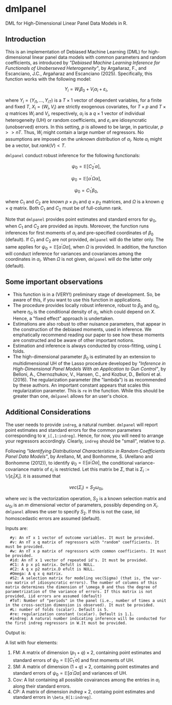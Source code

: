 # dmlpanel
DML for High-Dimensional Linear Panel Data Models in R. 

## Introduction
This is an implementation of Debiased Machine Learning (DML) for high-dimensional linear panel data models with common parameters and random coefficients, as introduced by _"Debiased Machine Learning Inference for Functionals of Unoberseved Heterogeneity"_, by Argañaraz, F., and Escanciano, J.C., Argañaraz and Escanciano (2025). Specifically, this function works with the following model:
```math
Y_i = W_i\beta_0 + V_i\alpha_i + \varepsilon_i,
```
where $Y_{i}=(Y_{i1},...,Y_{iT})$ is a $T\times1$ vector of dependent variables, for a finite and fixed $T,$ $X_{i}=(W_{i},V_{i})$ are strictly exogenous covariates, for $T\times p$ and $T\times q$ matrices $W_{i}$ and $V_{i},$ respectively, $\alpha_{i}$ is a $q\times1$ vector of individual heterogeneity (UH) or random coefficients, and $\varepsilon_{i}$ are idiosyncratic (unobserved) errors. In this setting, $p$ is allowed to be large, in particular, $p>>nT$. Thus, $W_i$ might contain a large number of regressors. No assumptions are imposed on the unknown distribution of $\alpha_i$. Note $\alpha_i$ might be a vector, but $rank(V) < T$. 

`dmlpanel` conduct robust inference for the following functionals: 
```math
\psi_0 = \mathbb{E}\left[C^{\prime}_2\alpha\right],
```

```math
\psi_0 = \mathbb{E}\left[\alpha^{\prime}\Omega \alpha\right],
```
```math
\psi_0 = C^{\prime}_1\beta_0,
```

where $C_1$ and $C_2$ are known $p \times p_1$ and $q \times p_2$ matrices, and $\Omega$ is a known $q \times q$ matrix. Both $C_1$ and $C_2$ must be of full-column rank. 

Note that `dmlpanel` provides point estimates and standard errors for $\psi_0$, when $C_1$ and $C_2$ are provided as inputs. Moreover, the function runs inferences for first moments of $\alpha_i$ and pre-specified coordinates of $\beta_0$ (default). If  $C_1$ and $C_2$ are not provided, `dmlpanel` will do the latter only.  The same applies for $\psi_0 = \mathbb{E}\left[\alpha^{\prime}\Omega \alpha\right]$, when $\Omega$ is provided. In addition, the function will conduct inference for variances and covariances among the coordinates in $\alpha_i$. When $\Omega$ is not given, `dmlpanel` will do the latter only (default). 

## Some important observations 

+ This function is in a (VERY!) preliminary stage of development. So, be aware of this, if you want to use this function in applications.
+  The procedure provides locally robust inference, robust to $\beta_0$ and $\eta_0$, where $\eta_0$ is the conditional density of $\alpha_i$, which could depend on $X$. Hence, a "fixed effect" approach is undertaken.
+ Estimations are also robust to other nuisance parameters, that appear in the construction of the debiased moments, used in inference. We emphatically recommend reading our paper to see how these moments are constructed and be aware of other important notions.
+ Estimation and inference is always conducted by cross-fitting, using $L$ folds.
+ The high-dimensional parameter $\beta_0$ is estimated by an extension to multidimensional UH of the Lasso procedure developed by  _"Inference in High-Dimensional Panel Models With an Application to Gun Control"_, by Belloni, A., Chernozhukov, V., Hansen, C., and Kozbur, D., Belloni et al. (2016). The regularization parameter (the "lambda") is as recommended by these authors. An important constant appears that scales this regularization parameter. This is `re` in the function. While this should be greater than one, `dmlpanel` allows for an user's choice.

## Additional Considerations 

The user needs to provide `indreg`, a natural number. `dmlpanel` will report point estimates and standard errors for the common parameters corresponding to `W_i[,1:indreg]`. Hence, for now, you will need to arrange your regressors accordingly. Clearly, `indreg` should be "small", relative to $p$. 

Following _"Identifying Distributional Characteristics in Random Coefficients Panel Data Models"_, by Arellano, M, and Bonhomme, S. (Arellano and Bonhomme (2012)), to identify $\psi_0 = \mathbb{E}\left[\alpha^{\prime}\Omega \alpha\right]$, the conditional variance-covariance matrix of $\varepsilon_i$ is restricted. Let this matrix be $\Sigma$, that is  $\Sigma_i:=\mathbb{V}\left[\varepsilon_i| X_i\right]$. it is assumed that 
```math
vec(\Sigma_i)=S_2\omega_{0i},
```
where $vec$ is the vectorization operation, $S_2$ is a known selection matrix and $\omega_{0i}$ is an $m$ dimensional vector of parameters, possibly depending on $X_i$. `dmlpanel` allows the user to specify $S_2$. If this is not the case, iid homoscedastic errors are assumed (default). 



Inputs are:
```
  #y: An nT x 1 vector of outcome variables. It must be provided.
  #v: An nT x q matrix of regressors with "random" coefficients. It must be provided.
  #w: An nT x p matrix of regressors with common coefficients. It must be provided.
  #id: An nT x 1 vector of repeated id's. It must be provided.
  #C1: A p x p1 matrix. Defult is NULL.
  #C2: A q x p2 matrix.D efult is NULL.
  #Omega: A q x q matrix.
  #S2: A selection matrix for modeling vec(Sigma) (that is, the var-cov matrix of idiosyncratic errors). The number of columns of this matrix determines the dimension of \omega_0 and thus the degree of parametrization of the variance of errors. If this matrix is not provided, iid errors are assumed (default)
  #ToT: Number of "periods" in the panel (i.e., number of times a unit in the cross-section dimension is observed). It must be provided.
  #L: number of folds (scalar). Default is 5.
  #re: regularization constant (scalar). Default is 1.1.
  #indreg: A natural number indicating inference will be conducted for the first indreg regressors in W.It must be provided.
```

Output is: 

A list with four elements: 
1. FM: A matrix of dimension $(p_1 + q) \times 2$, containing point estimates and standard errors of $\psi_0 = \mathbb{E}\left[C^{\prime}_1\alpha\right]$ and first moments of UH.
2. SM: A matrix of dimension $(1 + q) \times 2$, containing point estimates and standard errors of $\psi_0 = \mathbb{E}\left[\alpha^{\prime}\Omega \alpha\right]$ and variances of UH.
3. Cov: A list containing all possible covairances among the entries in $\alpha_i$ along their standard errors.
4. CP: A matrix of dimension $indreg \times 2$, containg point estimates and standard errors in  `\beta_0[1:indreg]`.
